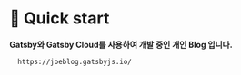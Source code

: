 # 🚀 Quick start

**Gatsby와 Gatsby Cloud를 사용하여 개발 중인 개인 Blog 입니다.**

```
  https://joeblog.gatsbyjs.io/
```
